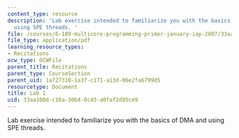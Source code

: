 ```yaml
---
content_type: resource
description: 'Lab exercise intended to familiarize you with the basics of DMA and
  using SPE threads. '
file: /courses/6-189-multicore-programming-primer-january-iap-2007/33aa100dc16a30b40c43a0faf2d95ce9_lab1.pdf
file_type: application/pdf
learning_resource_types:
- Recitations
ocw_type: OCWFile
parent_title: Recitations
parent_type: CourseSection
parent_uid: 1a727310-1a37-c171-a13d-06e2fa6799d5
resourcetype: Document
title: Lab 1
uid: 33aa100d-c16a-30b4-0c43-a0faf2d95ce9
---
```

Lab exercise intended to familiarize you with the basics of DMA and using SPE threads. 

